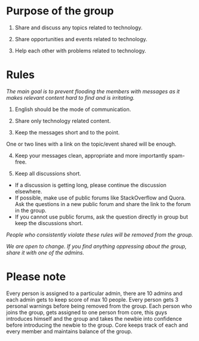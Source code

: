 # Purpose of the group

1. Share and discuss any topics related to technology.

2. Share opportunities and events related to technology. 

3. Help each other with problems related to technology.

# Rules

_The main goal is to prevent flooding the members with messages as it makes relevant content hard to find and is irritating._

1. English should be the mode of communication.

2. Share only technology related content.

3. Keep the messages short and to the point.

  One or two lines with a link on the topic/event shared will be enough.

4. Keep your messages clean, appropriate and more importantly spam-free.

5. Keep all discussions short.
  * If a discussion is getting long, please continue the discussion elsewhere.
  * If possible, make use of public forums like StackOverflow and Quora. Ask the questions in a new public forum and share the link to the forum in the group.
  * If you cannot use public forums, ask the question directly in group but keep the discussions short.

_People who consistently violate these rules will be removed from the group._

_We are open to change. If you find anything oppressing about the group, share it with one of the admins._

# Please note

Every person is assigned to a particular admin, there are 10 admins and each admin gets to keep score of max 10 people.
Every person gets 3 personal warnings before being removed from the group.
Each person who joins the group, gets assigned to one person from core, this guys introduces himself and the group and takes the newbie into confidence before introducing the newbie to the group.
Core keeps track of each and every member and maintains balance of the group.
